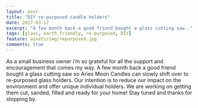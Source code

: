 ```yaml
---
layout: post
title: "DIY re-purposed candle holders"
date: 2017-03-17
excerpt: "A few month back a good friend bought a glass cutting saw.."
tags: [glass, earth friendly, re-purposed, DIY]
feature: assets/img/repurposed.jpg
comments: true
---
```


As a small business owner i’m so grateful for all the support and encouragement that comes my way. A few month back a good friend bought a glass cutting saw so Aries Moon Candles can slowly shift over to re-purposed glass holders. Our intention is to reduce our impact on the environment and offer unique individual holders.  We are working on getting them cut, sanded, filled and ready for your home! Stay tuned and thanks for stopping by.

